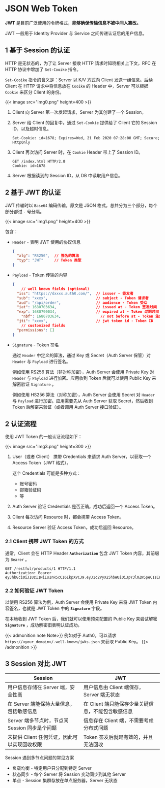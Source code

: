 # JSON Web Token


**JWT** 是目前广泛使用的令牌格式，**能够确保传输信息不被中间人篡改。**

JWT 一般用于 Identity Provider 与 Service 之间传递认证后的用户信息。

## 1 基于 Session 的认证

HTTP 是无状态的，为了让 Server 接收 HTTP 请求时知晓相关上下文，RFC 在 HTTP 协议中增加了 `Set-Cooike` 指令。

`Set-Cooike` 指令的含义是：Server 以 K/V 方式向 Client 发送一组信息。后续 Client 在 HTTP 请求中将信息放在 `Cooike` 的 Header 中，Server 可以根据 `Cookie` 来区分 Client 的身份。

{{< image src="img0.png" height=400 >}}

1. Client 向 Server 第一次发起请求，Server 为其创建了一个 Session。
2. Server 给 Client 的回复中，通过 `Set-Cookie` 提供给了 Client 它的 Session ID，以及超时信息。
    
    ```http
    Set-Cookie: id=1678; Expires=Wed, 21 Feb 2020 07:28:00 GMT; Secure; HttpOnly
    ```
    
3. Client 再次访问 Server 时，在 `Cookie` Header 带上了 Session ID。
    
    ```http
    GET /index.html HTTP/2.0
    Cookie: id=1678
    ```
    
4. Server 根据读到的 Session ID，从 DB 中读取用户信息。

## 2 基于 JWT 的认证

JWT 传输时以 `Base64` 编码传输，原文是 JSON 格式。总共分为三个部分，每个部分都过 `.` 号分隔。

{{< image src="img1.png" height=400 >}}

包含：

- `Header` - 表明 JWT 使用的协议信息
    
    ```json
    {
      "alg": "RS256",  // 签名的算法
      "typ": "JWT"     // Token 类型
    }
    ```
    
- `Payload` - Token 传输的内容
    
    ```json
    {
    	// well known fields (optional)
      "iss": "https://dxxxx.auth0.com/",  // issuer - 签发者     
      "sub": "xxxx",                      // subject - Token 请求者 
      "aud": "/api/order",                // audience - Token 受众
      "iat": 1680703634,                  // issued at - Token 签发时间
      "exp": 1680790034,                  // expired at - Token 过期时间
    	"nbf": 1680703634,                  // not before at - Token 生效时间
      "jti": "xxxx",                      // jwt token id - Token ID
    	// customized fields
      "permissions": []
    }
    ```
    
- `Signature` - Token 签名
    
    通过 `Header` 中定义的算法，通过 Key 或 Secret（Auth Server 保管）对 `Header` 与 `Payload` 进行签名。
    
    例如使用 RS256 算法（非对称加密），Auth Server 会使用 Private Key 对 `Header` 与 `Payload` 进行加密。应用收到 Token 后就可以使用 Public Key 来解密验证 `Signature` 。
    
    例如使用 HS256 算法（对称加密），Auth Server 会使用 Secret 对 `Header` 与 `Payload` 进行加密。应用需要先从 Auth Server 获取 Secret，然后收到 Token 后解密来验证（或者调用 Auth Server 接口验证）。
    

## 2 认证流程

使用 JWT Token 的一般认证流程如下：

{{< image src="img3.png" height=300 >}}

1. User（或者 Client） 携带 Credentials 来请求 Auth Server，以获取一个 Access Token（JWT 格式）。
    
    这个 Credentials 可能是多种方式：
    
    - 账号密码
    - 邮箱验证码
    - 等

2. Auth Server 验证 Credentials 是否正确，成功后返回一个 Access Token。
3. Client 每次访问 Resource 时，都会携带 Access Token。
4. Resource Server 验证 Access Token，成功后返回 Resource。

### 2.1 Client 携带 JWT Token 的方式

通常，Client 会在 HTTP Header **`Authorization`** 包含 JWT Token 内容，其前缀为 `Bearer` 。

```http
GET /restful/products/1 HTTP/1.1
Authorization: Bearer eyJhbGciOiJIUzI1NiIsInR5cCI6IkpXVCJ9.eyJ1c2VyX25hbWUiOiJpY3lmZW5peCIsInNjb3BlIjpbIkFMTCJdLCJleHAiOjE1ODQ5NDg5NDcsImF1dGhvcml0aWVzIjpbIlJPTEVfVVNFUiIsIlJPTEVfQURNSU4iXSwianRpIjoiOWQ3NzU4NmEtM2Y0Zi00Y2JiLTk5MjQtZmUyZjc3ZGZhMzNkIiwiY2xpZW50X2lkIjoiYm9va3N0b3JlX2Zyb250ZW5kIiwidXNlcm5hbWUiOiJpY3lmZW5peCJ9.539WMzbjv63wBtx4ytYYw_Fo1ECG_9vsgAn8bheflL8
```

### 2.2 如何验证 JWT Token

以使用 RS256 算法为例，Auth Server 会使用 Private Key 来将 JWT Token 内容签名，也就是 JWT Token 中的 **`Signature`** 字段。

在本地收到 JWT Token 后，我们就可以使用预先配置的 Public Key 来尝试解密 **`Signature`** ，成功解密旧表明认证成功。

{{< admonition note Note>}}
例如对于 Auth0，可以请求 `https://<your_domain>/.well-known/jwks.json` 来获取 Public Key。
{{< /admonition >}}

## 3 Session 对比 JWT

| Session                                        | JWT                                                |
| ---------------------------------------------- | -------------------------------------------------- |
| 用户信息存储在 Server 端，安全性高             | 用户信息由 Client 端保存，Server 端无状态          |
| 在 Server 端能保持大量信息，包括敏感信息       | 在 Client 端只能保存少量关键信息，不能包含敏感信息 |
| Server 端多节点时，节点间 Session 同步是个问题 | 信息存在 Client 端，不需要考虑分布式问题           |
| 未提供 Client 任何凭证，因此可以实现回收权限   | Token 签发后就是有效的，并且无法回收               |

Session 遇到多节点问题的常见方案
 - 负载均衡 - 特定用户只分配到特定 Server
 - 状态同步 - 每个 Server 将 Session 变动同步到其他 Server
 - 单点 - Session 集群存放在单点服务器，Server 无状态

